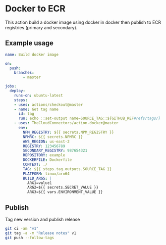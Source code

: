 # Docker to ECR

This action build a docker image using docker in docker then publish to ECR registries (primary and secondary).

## Example usage 

```yml
name: Build docker image

on:
  push:
    branches:
        - master

jobs:
  deploy:
    runs-on: ubuntu-latest
    steps:
    - uses: actions/checkout@master
    - name: Get tag name
      id: tag
      run: echo ::set-output name=SOURCE_TAG::${GITHUB_REF#refs/tags/}
    - uses: TheCloudConnectors/action-docker@master
      env:
        NPM_REGISTRY: ${{ secrets.NPM_REGISTRY }}
        NPMRC: ${{ secrets.NPMRC }}
        AWS_REGION: us-east-2
        REGISTRY: 123456789
        SECONDARY_REGISTRY: 987654321
        REPOSITORY: example
        DOCKERFILE: Dockerfile
        CONTEXT: ./
        TAG: ${{ steps.tag.outputs.SOURCE_TAG }}
        PLATFORM: linux/arm64
        BUILD_ARGS: |
          ARG1=value1
          ARG2=${{ secrets.SECRET_VALUE }}
          ARG3=${{ vars.ENVIRONMENT_VALUE }}
```

## Publish

Tag new version and publish release
```bash
git ci -am "v1"
git tag -a -m "Release notes" v1
git push --follow-tags
```